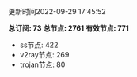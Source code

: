 更新时间2022-09-29 17:45:52

**总订阅: 73**
**总节点: 2761**
**有效节点: 771**
- ss节点: 422
- v2ray节点: 269
- trojan节点: 80
